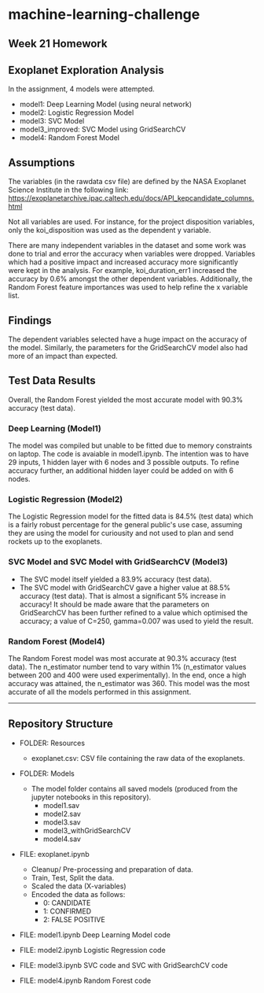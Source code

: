 # machine-learning-challenge
Week 21 Homework
---------------------------
## Exoplanet Exploration Analysis
In the assignment, 4 models were attempted. 

- model1: Deep Learning Model (using neural network)
- model2: Logistic Regression Model
- model3: SVC Model
- model3_improved: SVC Model using GridSearchCV
- model4: Random Forest Model

## Assumptions
The variables (in the rawdata csv file) are defined by the NASA Exoplanet Science Institute in the following link:
https://exoplanetarchive.ipac.caltech.edu/docs/API_kepcandidate_columns.html

Not all variables are used. For instance, for the project disposition variables, only the koi_disposition was used as the dependent y variable. 

There are many independent variables in the dataset and some work was done to trial and error the accuracy when variables were dropped. Variables which had a positive impact and increased accuracy more significantly were kept in the analysis. For example, koi_duration_err1 increased the accuracy by 0.6% amongst the other dependent variables. Additionally, the Random Forest feature importances was used to help refine the x variable list.

## Findings
The dependent variables selected have a huge impact on the accuracy of the model. 
Similarly, the parameters for the GridSearchCV model also had more of an impact than expected. 

## Test Data Results
Overall, the Random Forest yielded the most accurate model with 90.3% accuracy (test data). 

### Deep Learning (Model1)
The model was compiled but unable to be fitted due to memory constraints on laptop. The code is avaiable in model1.ipynb.
The intention was to have 29 inputs, 1 hidden layer with 6 nodes and 3 possible outputs.
To refine accuracy further, an additional hidden layer could be added on with 6 nodes. 

### Logistic Regression (Model2)
The Logistic Regression model for the fitted data is 84.5% (test data) which is a fairly robust percentage for the general public's use case, assuming they are using the model for curiousity and not used to plan and send rockets up to the exoplanets.

### SVC Model and SVC Model with GridSearchCV (Model3)
- The SVC model itself yielded a 83.9% accuracy (test data).
- The SVC model with GridSearchCV gave a higher value at 88.5% accuracy (test data). 
That is almost a significant 5% increase in accuracy!
It should be made aware that the parameters on GridSearchCV has been further refined to a value which optimised the accuracy; a value of C=250, gamma=0.007 was used to yield the result.

### Random Forest (Model4)
The Random Forest model was most accurate at 90.3% accuracy (test data).
The n_estimator number tend to vary within 1% (n_estimator values between 200 and 400 were used experimentally). In the end, once a high accuracy was attained, the n_estimator was 360. 
This model was the most accurate of all the models performed in this assignment.

---------------------------
## Repository Structure
- FOLDER: Resources
    - exoplanet.csv: CSV file containing the raw data of the exoplanets.

- FOLDER: Models
    - The model folder contains all saved models (produced from the jupyter notebooks in this repository). 
        - model1.sav
        - model2.sav
        - model3.sav
        - model3_withGridSearchCV
        - model4.sav

- FILE: exoplanet.ipynb
    - Cleanup/ Pre-processing and preparation of data. 
    - Train, Test, Split the data. 
    - Scaled the data (X-variables)
    - Encoded the data as follows:
        - 0: CANDIDATE
        - 1: CONFIRMED
        - 2: FALSE POSITIVE
        
- FILE: model1.ipynb
Deep Learning Model code

- FILE: model2.ipynb
Logistic Regression code

- FILE: model3.ipynb
SVC code and SVC with GridSearchCV code

- FILE: model4.ipynb
Random Forest code
